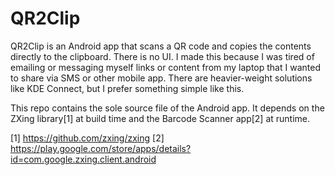 QR2Clip
=======

QR2Clip is an Android app that scans a QR code and copies the contents directly
to the clipboard. There is no UI. I made this because I was tired of emailing or
messaging myself links or content from my laptop that I wanted to share via SMS
or other mobile app. There are heavier-weight solutions like KDE Connect, but I
prefer something simple like this.

This repo contains the sole source file of the Android app. It depends on the
ZXing library[1] at build time and the Barcode Scanner app[2] at runtime.

[1] https://github.com/zxing/zxing
[2] https://play.google.com/store/apps/details?id=com.google.zxing.client.android
